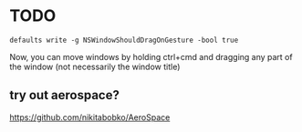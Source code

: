 # TODO

```
defaults write -g NSWindowShouldDragOnGesture -bool true
```
Now, you can move windows by holding ctrl+cmd and dragging any part of the window (not necessarily the window title)


## try out aerospace?
https://github.com/nikitabobko/AeroSpace


